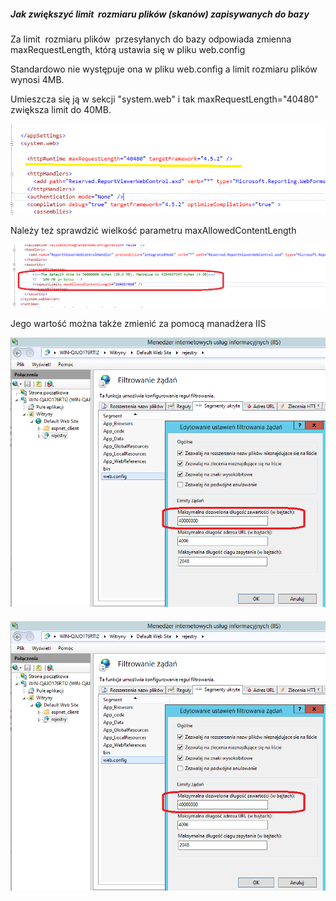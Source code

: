 ##### Jak zwiększyć limit  rozmiaru plików (skanów) zapisywanych do bazy

####
Za limit  rozmiaru plików  przesyłanych do bazy odpowiada zmienna    maxRequestLength, którą ustawia się w pliku web.config

Standardowo nie występuje ona w pliku web.config a limit rozmiaru plików wynosi 4MB.

Umieszcza się ją w sekcji "system.web" i tak maxRequestLength="40480"  zwiększa limit do 40MB.


![faq1](images/faq1.png)

Należy też sprawdzić wielkość parametru maxAllowedContentLength

![faq1](images/faq1.0.png)

Jego wartość można także zmienić za pomocą manadżera IIS

![faq1](images/faq1.2.png)
####
![faq1](images/faq1.2.png)